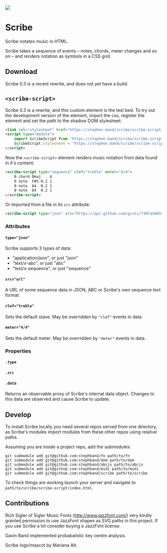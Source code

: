 
<img src="https://stephen.band/scribe/logo.png" />

# Scribe

Scribe notates music in HTML.

Scribe takes a sequence of events – notes, chords, meter changes and so on – and
renders notation as symbols in a CSS grid.


## Download

Scribe 0.3 is a recent rewrite, and does not yet have a build.


## `<scribe-script>`

Scribe 0.3 is a rewrite, and this custom element is the test bed. To try out the
development version of the element, import the css, register the element and
set the path to the shadow DOM stylesheet:

```html
<link rel="stylesheet" href="https://stephen.band/scribe/scribe-script/module.css" />
<script type="module">
    import ScribeScript from 'https://stephen.band/scribe/scribe-script/module.js';
    ScribeScript.stylesheet = 'https://stephen.band/scribe/scribe-script/shadow.css';
</script>
```

Now the `<scribe-script>` element renders music notation from data found in
it's content:

```html
<scribe-script type="sequence" clef="treble" meter="4/4">
    0 chord Dmaj    4
    0 note  F#5 0.2 1
    0 note  A4  0.2 1
    0 note  D4  0.2 1
</scribe-script>
```

Or imported from a file in its `src` attribute:

```html
<scribe-script type="json" src="https://api.github.com/gists/739fa16055debb7972737835e4fa4623"></scribe-script>
```

### Attributes

#### `type="json"`

Scribe supports 3 types of data:

- "application/json", or just "json"
- "text/x-abc", or just "abc"
- "text/x-sequence", or just "sequence"

#### `src="url"`

A URL of some sequence data in JSON, ABC or Scribe's own sequence text format.

#### `clef="treble"`

Sets the default stave. May be overridden by `"clef"` events in data.

#### `meter="4/4"`

Sets the default meter. May be overridden by `"meter"` events in data.

### Properties
#### `.type`
#### `.src`
#### `.data`

Returns an observable proxy of Scribe's internal data object. Changes to this
data are observed and cause Scribe to update.


## Develop

To install Scribe locally you need several repos served from one directory, as
Scribe's modules import modules from these other repos using relative paths.

Assuming you are inside a project repo, add the submodules:

```
git submodule add git@github.com:stephband/fn path/to/fn
git submodule add git@github.com:stephband/dom path/to/dom
git submodule add git@github.com:stephband/abcjs path/to/abcjs
git submodule add git@github.com:stephband/midi path/to/midi
git submodule add git@github.com:stephband/scribe path/to/scribe
```

To check things are working launch your server and navigate to
`path/to/scribe/scribe-script/index.html`.


## Contributions

Rich Sigler of Sigler Music Fonts (http://www.jazzfont.com/) very kindly granted
permission to use JazzFont shapes as SVG paths in this project. If you use
Scribe a lot consider buying a JazzFont license.

Gavin Band implemented probabalistic key centre analysis.

Scribe logo/mascot by Mariana Alt.
